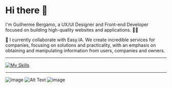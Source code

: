 # Hi there 👋

I'm Guilherme Bergamo, a UX/UI Designer and Front-end Developer focused on building high-quality websites and applications. 🧑‍💻

🏢 I currently collaborate with Easy.IA. We create incredible services for companies, focusing on solutions and practicality, with an emphasis on obtaining and manipulating information from users, companies and owners.

---

[![My Skills](https://skillicons.dev/icons?i=js,html,css,react,figma,firebase,vite,git,vercel,ts,sass,js)](https://skillicons.dev)

---

![image](https://github.com/Guibyttoide/guibyttoide/assets/102548238/1bc20991-644e-4655-a64a-b9b93a358a97) 
![Alt Text](https://cdn.discordapp.com/attachments/1013932747825365102/1196876156960514208/Rectangle.png?ex=65b938c8&is=65a6c3c8&hm=b996f7dfb413e611f74edc25d2c9dcb67b92392e8f89731c23106260b729f1d9&)
![image](https://github.com/Guibyttoide/guibyttoide/assets/102548238/1bc20991-644e-4655-a64a-b9b93a358a97) 
